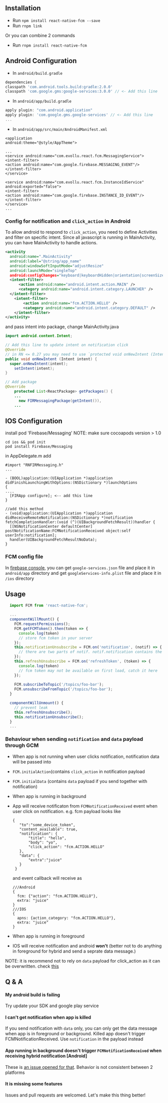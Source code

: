 ## Installation

- Run `npm install react-native-fcm --save`
- Run `rnpm link`

Or you can combine 2 commands
- Run `rnpm install react-native-fcm`

## Android Configuration

- In `android/build.gradle`
```gradle
dependencies {
classpath 'com.android.tools.build:gradle:2.0.0'
classpath 'com.google.gms:google-services:3.0.0' // <- Add this line
```

- In `android/app/build.gradle`
```gradle
apply plugin: "com.android.application"
apply plugin: 'com.google.gms.google-services' // <- Add this line
...
```

- In `android/app/src/main/AndroidManifest.xml`

```
<application
android:theme="@style/AppTheme">

...
<service android:name="com.evollu.react.fcm.MessagingService">
<intent-filter>
<action android:name="com.google.firebase.MESSAGING_EVENT"/>
</intent-filter>
</service>

<service android:name="com.evollu.react.fcm.InstanceIdService" android:exported="false">
<intent-filter>
<action android:name="com.google.firebase.INSTANCE_ID_EVENT"/>
</intent-filter>
</service>
...
```
### Config for notification and `click_action` in Android
To allow android to respond to `click_action`, you need to define Activities and filter on specific intent. Since all javascript is running in MainActivity, you can have MainActivity to handle actions.
```xml
<activity
  android:name=".MainActivity"
  android:label="@string/app_name"
  android:windowSoftInputMode="adjustResize"
  android:launchMode="singleTop"                                          <--add this line to reuse MainActivity
  android:configChanges="keyboard|keyboardHidden|orientation|screenSize">
  <intent-filter>
      <action android:name="android.intent.action.MAIN" />
      <category android:name="android.intent.category.LAUNCHER" />
  </intent-filter>
    <intent-filter>                                                       <--add this line
        <action android:name="fcm.ACTION.HELLO" />                        <--add this line, name should match click_action
        <category android:name="android.intent.category.DEFAULT" />       <--add this line
    </intent-filter>                                                      <--add this line
</activity>
```
and pass intent into package, change MainActivity.java
```java
import android.content.Intent;                                            <--add this line next to the other imports

// Add this line to update intent on notification click
@Override
// in RN <= 0.27 you may need to use `protected void onNewIntent (Intent intent) {`
public void onNewIntent (Intent intent) {
  super.onNewIntent(intent);
    setIntent(intent);
}       

// Add package
@Override
    protected List<ReactPackage> getPackages() {
    ...
      new FIRMessagingPackage(getIntent()),                               // <-- add getIntent()
    ...
```

## IOS Configuration

install pod 'Firebase/Messaging'
NOTE: make sure cocoapods version > 1.0
```
cd ios && pod init
pod install Firebase/Messaging
```

in AppDelegate.m add
```
#import "RNFIRMessaging.h"
...

- (BOOL)application:(UIApplication *)application didFinishLaunchingWithOptions:(NSDictionary *)launchOptions
{
....
  [FIRApp configure]; <-- add this line
}

//add this method
- (void)application:(UIApplication *)application didReceiveRemoteNotification:(NSDictionary *)notification fetchCompletionHandler:(void (^)(UIBackgroundFetchResult))handler {
  [[NSNotificationCenter defaultCenter] postNotificationName:FCMNotificationReceived object:self userInfo:notification];
  handler(UIBackgroundFetchResultNoData);
}
```


### FCM config file
In [firebase console](https://console.firebase.google.com/), you can get `google-services.json` file and place it in `android/app` directory and get `googleServices-info.plist` file and place it in `/ios` directory

## Usage

```javascript
  import FCM from 'react-native-fcm';

  ...
  componentWillMount() {
    FCM.requestPermissions();
    FCM.getFCMToken().then(token => {
      console.log(token)
      // store fcm token in your server
    });
    this.notificationUnsubscribe = FCM.on('notification', (notif) => {
      // there are two parts of notif. notif.notification contains the notification payload, notif.data contains data payload
    });
    this.refreshUnsubscribe = FCM.on('refreshToken', (token) => {
      console.log(token)
      // fcm token may not be available on first load, catch it here
    });
    
    FCM.subscribeToTopic('/topics/foo-bar');
    FCM.unsubscribeFromTopic('/topics/foo-bar');
  }

  componentWillUnmount() {
    // prevent leak
    this.refreshUnsubscribe();
    this.notificationUnsubscribe();
  }
  ...
```

### Behaviour when sending `notification` and `data` payload through GCM
- When app is not running when user clicks notification, notification data will be passed into 
 - `FCM.initialAction`(contains `click_action` in notification payload
 - `FCM.initialData` (contains `data` payload if you send together with notification)

- When app is running in background
 - App will receive notificaton from `FCMNotificationReceived` event when user click on notification.
   e.g. fcm payload looks like
   ```
   {
      "to":"some_device_token",
      "content_available": true,
      "notification": {
          "title": "hello",
          "body": "yo",
          "click_action": "fcm.ACTION.HELLO"
      },
      "data": {
          "extra":"juice"
      }
    }
    ```
    and event callback will receive as
    ```
    ///Android
    {
      fcm: {"action": "fcm.ACTION.HELLO"},
      extra: "juice"
    }
    ///IOS
    {
      apns: {action_category: "fcm.ACTION.HELLO"},
      extra: "juice"
    }
    ```

- When app is running in foreground
 - IOS will receive notification and android **won't** (better not to do anything in foreground for hybrid and send a seprate data message.)

NOTE: it is recommend not to rely on `data` payload for click_action as it can be overwritten. check [this](http://stackoverflow.com/questions/33738848/handle-multiple-notifications-with-gcm)

## Q & A
#### My android build is failing
Try update your SDK and google play service
#### I can't get notification when app is killed
If you send notification with `data` only, you can only get the data message when app is in foreground or background. Killed app doesn't trigger FCMNotificationReceived. Use `notification` in the payload instead
#### App running in background doesn't trigger `FCMNotificationReceived` when receiving hybrid notification [Android]
These is [an issue opened for that](https://github.com/google/gcm/issues/63). Behavior is not consistent between 2 platforms
#### It is missing some features
Issues and pull requests are welcomed. Let's make this thing better!

